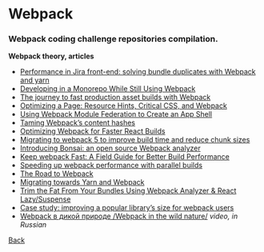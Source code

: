 # Webpack
### Webpack coding challenge repositories compilation.

**Webpack theory, articles**
- [Performance in Jira front-end: solving bundle duplicates with Webpack and yarn](https://www.atlassian.com/engineering/performance-in-jira-front-end-solving-bundle-duplicates-with-webpack-and-yarn)
- [Developing in a Monorepo While Still Using Webpack](https://codeascraft.com/2020/04/06/developing-in-a-monorepo-while-still-using-webpack/)
- [The journey to fast production asset builds with Webpack](https://codeascraft.com/2020/02/03/production-webpack-builds/)
- [Optimizing a Page: Resource Hints, Critical CSS, and Webpack](https://medium.com/expedia-group-tech/optimize-a-page-resource-hint-critical-css-webpack-c8cc7319fb87)
- [Using Webpack Module Federation to Create an App Shell](https://medium.com/expedia-group-tech/using-webpack-module-federation-to-share-an-app-shell-7d23633510e)
- [Taming Webpackʼs content hashes](https://www.matthinchliffe.dev/2020/06/03/taming-webpacks-content-hashes.html)
- [Optimizing Webpack for Faster React Builds](https://engineering.invisionapp.com/post/optimizing-webpack/)
- [Migrating to webpack 5 to improve build time and reduce chunk sizes](https://tech.oyorooms.com/migrating-to-webpack-5-to-improve-build-time-and-reduce-chunk-sizes-50486918d348)
- [Introducing Bonsai: an open source Webpack analyzer](https://medium.com/@Pinterest_Engineering/introducing-bonsai-an-open-source-webpack-analyzer-6bdfe22f8984)
- [Keep webpack Fast: A Field Guide for Better Build Performance](https://slack.engineering/keep-webpack-fast-a-field-guide-for-better-build-performance-f56a5995e8f1)
- [Speeding up webpack performance with parallel builds](https://tech.trivago.com/2015/12/15/parallel-webpack/)
- [The Road to Webpack](https://javascript.tumblr.com/post/143583264647/here-at-tumblr-we-use-a-js-bundler-to-compile-our#notes)
- [Migrating towards Yarn and Webpack](https://engineering.wingify.com/posts/migrating-towards-yarn-webpack/)
- [Trim the Fat From Your Bundles Using Webpack Analyzer & React Lazy/Suspense](https://www.wix.engineering/post/trim-the-fat-from-your-bundles-using-webpack-analyzer-react-lazy-suspense)
- [Case study: improving a popular library’s size for webpack users](https://iamakulov.com/notes/polished-webpack)
- [Webpack в дикой природе /Webpack in the wild nature/](https://youtu.be/qKz9YAeKYMs) *video, in Russian*

[Back](./../README.md)